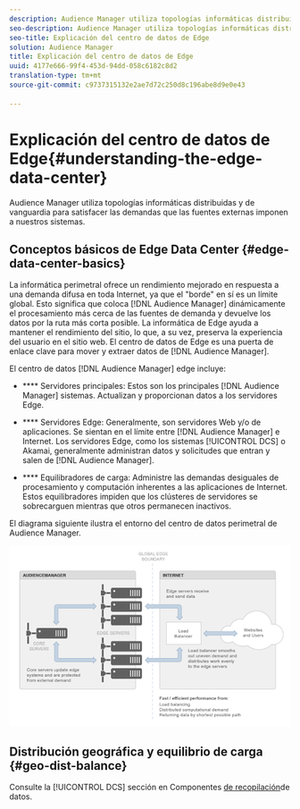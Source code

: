 ```yaml
---
description: Audience Manager utiliza topologías informáticas distribuidas y de vanguardia para satisfacer las demandas que las fuentes externas imponen a nuestros sistemas.
seo-description: Audience Manager utiliza topologías informáticas distribuidas y de vanguardia para satisfacer las demandas que las fuentes externas imponen a nuestros sistemas.
seo-title: Explicación del centro de datos de Edge
solution: Audience Manager
title: Explicación del centro de datos de Edge
uuid: 4177e666-99f4-453d-94dd-058c6182c8d2
translation-type: tm+mt
source-git-commit: c9737315132e2ae7d72c250d8c196abe8d9e0e43

---
```



# Explicación del centro de datos de Edge{#understanding-the-edge-data-center}

Audience Manager utiliza topologías informáticas distribuidas y de vanguardia para satisfacer las demandas que las fuentes externas imponen a nuestros sistemas.

## Conceptos básicos de Edge Data Center {#edge-data-center-basics}

<!-- 

c_compedge.xml

 -->

La informática perimetral ofrece un rendimiento mejorado en respuesta a una demanda difusa en toda Internet, ya que el "borde" en sí es un límite global. Esto significa que coloca [!DNL Audience Manager] dinámicamente el procesamiento más cerca de las fuentes de demanda y devuelve los datos por la ruta más corta posible. La informática de Edge ayuda a mantener el rendimiento del sitio, lo que, a su vez, preserva la experiencia del usuario en el sitio web. El centro de datos de Edge es una puerta de enlace clave para mover y extraer datos de [!DNL Audience Manager].

El centro de datos [!DNL Audience Manager] edge incluye:

* **** Servidores principales: Estos son los principales [!DNL Audience Manager] sistemas. Actualizan y proporcionan datos a los servidores Edge.

* **** Servidores Edge: Generalmente, son servidores Web y/o de aplicaciones. Se sientan en el límite entre [!DNL Audience Manager] e Internet. Los servidores Edge, como los sistemas [!UICONTROL DCS] o Akamai, generalmente administran datos y solicitudes que entran y salen de [!DNL Audience Manager].

* **** Equilibradores de carga: Administre las demandas desiguales de procesamiento y computación inherentes a las aplicaciones de Internet. Estos equilibradores impiden que los clústeres de servidores se sobrecarguen mientras que otros permanecen inactivos.

El diagrama siguiente ilustra el entorno del centro de datos perimetral de Audience Manager.

![](assets/edge_data_center.png)

## Distribución geográfica y equilibrio de carga {#geo-dist-balance}

Consulte la [!UICONTROL DCS] sección en Componentes [de recopilación](../../reference/system-components/components-data-collection.md)de datos.

